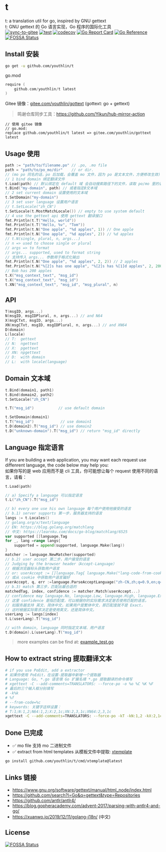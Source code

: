 # t
t: a translation util for go, inspired by GNU gettext  
t: GNU gettext 的 Go 语言实现，Go 程序的国际化工具  
[![sync-to-gitee](https://github.com/youthlin/t/actions/workflows/gitee.yaml/badge.svg)](https://github.com/youthlin/t/actions/workflows/gitee.yaml)
[![test](https://github.com/youthlin/t/actions/workflows/test.yaml/badge.svg)](https://github.com/youthlin/t/actions/workflows/test.yaml)
[![codecov](https://codecov.io/gh/youthlin/t/branch/main/graph/badge.svg?token=6RyU5nb3YT)](https://codecov.io/gh/youthlin/t)
[![Go Report Card](https://goreportcard.com/badge/github.com/youthlin/t)](https://goreportcard.com/report/github.com/youthlin/t)
[![Go Reference](https://pkg.go.dev/badge/github.com/youthlin/t.svg)](https://pkg.go.dev/github.com/youthlin/t)
[![FOSSA Status](https://app.fossa.com/api/projects/git%2Bgithub.com%2Fyouthlin%2Ft.svg?type=shield)](https://app.fossa.com/projects/git%2Bgithub.com%2Fyouthlin%2Ft?ref=badge_shield)


## Install 安装

```bash
go get -u github.com/youthlin/t
```

go.mod
```go
require (
    github.com/youthlin/t latest
)
```

Gitee 镜像：[gitee.com/youthlin/gottext](gitee.com/youthlin/gottext) (gottext: go + gettext)
> 鸣谢仓库同步工具：https://github.com/Yikun/hub-mirror-action
```
// 使用 gitee 镜像
// go.mod:
replace github.com/youthlin/t latest => gitee.com/youthlin/gottext latest
```


## Usage 使用
```go
path := "path/to/filename.po" // .po, .mo file
path = "path/to/po_mo/dir"    // or dir.
// (mo po 同名的话，po 后加载，会覆盖 mo 文件，因为 po 是文本文件，方便修改生效)
// 1 bind domain 绑定翻译文件
t.Load(path) // 默认绑定在 default 域 会自动搜索路径下的文件，读取 po/mo 里的语言标签进行注册
t.Bind("my-domain", path) // 或者指定Ø文本域
// 2 set current domain 设置使用的文本域
t.SetDomain("my-domain")
// 3 set user language 设置用户语言
// t.SetLocale("zh_CN")
t.SetLocale(t.MostMatchLocale()) // empty to use system default
// 4 use the gettext api 使用 gettext 翻译接口
fmt.Println(t.T("Hello, world"))
fmt.Println(t.T("Hello, %v", "Tom"))
fmt.Println(t.N("One apple", "%d apples", 1)) // One apple
fmt.Println(t.N("One apple", "%d apples", 2)) // %d apples
// t.N(single, plural, n, args...)
// n => used to choose single or plural
// args => to format
// args... supported, used to format string
// 支持传入 args... 参数用于格式化输出
fmt.Println(t.N("One apple", "%d apples", 2, 2)) // 2 apples
fmt.Println(t.N("%[2]s has one apple", "%[2]s has %[1]d apples", 2, 200, "Bob"))
// Bob has 200 apples
t.X("msg_context_text", "msg_id")
t.X("msg_context_text", "msg_id")
t.XN("msg_context_text", "msg_id", "msg_plural", n)
```

## API
```go
T(msgID, args...)
N(msgID, msgIDPlural, n, args...) // and N64
X(msgCTxt, msgID, args...)
XN(msgCTxt, msgID, msgIDPlural, n, args...) // and XN64
D(domain)
L(locale)
// T:  gettext
// N:  ngettext
// X:  pgettext
// XN: npgettext
// D:  with domain
// L:  with locale(language)
```

## Domain 文本域
```go
t.Bind(domain1, path1)
t.Bind(domain2, path2)
t.SetLocale("zh_CN")

t.T("msg_id")           // use default domain

t.SetDomain(domain1)
t.T("msg_id")            // use domain1
t.D(domain2).T("msg_id") // use domain2
t.D("unknown-domain").T("msg_id") // return "msg_id" directly

```

## Language 指定语言
If you are building a web application, you may want each request use diffenrent language, the code below may help you:  
如果你写的是 web 应用而不是 cli 工具，你可能想让每个 request 使用不同的语言，请看：

```go
t.Load(path)

// a) Specify a language 可以指定语言
t.L("zh_CN").T("msg_id")

// b) every one use his own language 每个用户使用他接受的语言
// b.1) server supports 第一步，服务器支持的语言
langs := t.Locales()
// golang.org/x/text/language
// EN: https://blog.golang.org/matchlang
// 中文: https://learnku.com/docs/go-blog/matchlang/6525
var supported []language.Tag
for _, lang =range langs{
    supported = append(supported, language.Make(lang))
}
matcher := language.NewMatcher(supported)
// b.2) user accept 第二步，用户接受的语言
// Judging by the browser header（Accept-Language）
// 根据浏览器标头获取用户语言
// or: userAccept := []language.Tag{ language.Make("lang-code-from-cookie") }
// 或从 cookie 中获取用户语言偏好
userAccept, q, err :=language.ParseAcceptLanguage("zh-CN,zh;q=0.9,en;q=0.8,en-GB;q=0.7,en-US;q=0.6")
// b.3) match 第三步，匹配出最合适的
matchedTag, index, confidence := matcher.Match(userAccept...)
// confidence may language.No, language.Low, language.High, language.Exact
// 这里 confidence 是指匹配度，可以根据你的实际需求决定是否使用匹配的语言。
// 如服务器支持 英文、简体中文，如果用户是繁体中文，那匹配度就不是 Exact，
// 这时根据实际需求决定是使用英文，还是简体中文。
userLang := langs[index]
t.L(userLang).T("msg_id")

// with domain, language 同时指定文本域、用户语言
t.D(domain).L(userLang).T("msg_id")
```

> more examples can be find at: [example_test.go](example_test.go)

## How to extract string 提取翻译文本
```bash
# if you use PoEdit, add a extractor
# 如果你使用 PoEdit，在设置-提取器中新增一个提取器
# Language: Go, *.go 语言填 Go 扩展名填 *.go 提取翻译的命令填写
# xgettext -C --add-comments=TRANSLATORS: --force-po -o %o %C %K %F
# 最后的三个输入框分别填写
# -k%k
# %f
# --from-code=%c
# keywords: 关键字这样设置：
# T:1;N:1,2;N64:1,2;X:2,1c;XN:2,3,1c;XN64:2,3,1c
xgettext -C --add-comments=TRANSLATORS: --force-po -kT -kN:1,2 -kX:2,1c -kXN:2,3,1c  *.go
```

## Done 已完成
- ✅ mo file 支持 mo 二进制文件
- ✅ extract from html templates 从模板文件中提取: [xtemplate](cmd/xtemplate/)
```bash
go install github.com/youthlin/t/cmd/xtemplate@latest
```

## Links 链接
- https://www.gnu.org/software/gettext/manual/html_node/index.html
- https://github.com/search?l=Go&q=gettext&type=Repositories
- https://github.com/antlr/antlr4/
- https://blog.gopheracademy.com/advent-2017/parsing-with-antlr4-and-go/
- https://xuanwo.io/2019/12/11/golang-i18n/ (中文)



## License
[![FOSSA Status](https://app.fossa.com/api/projects/git%2Bgithub.com%2Fyouthlin%2Ft.svg?type=large)](https://app.fossa.com/projects/git%2Bgithub.com%2Fyouthlin%2Ft?ref=badge_large)